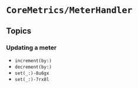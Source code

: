 # ``CoreMetrics/MeterHandler``

## Topics

### Updating a meter

- ``increment(by:)``
- ``decrement(by:)``
- ``set(_:)-8u6gx``
- ``set(_:)-7rx8l``
